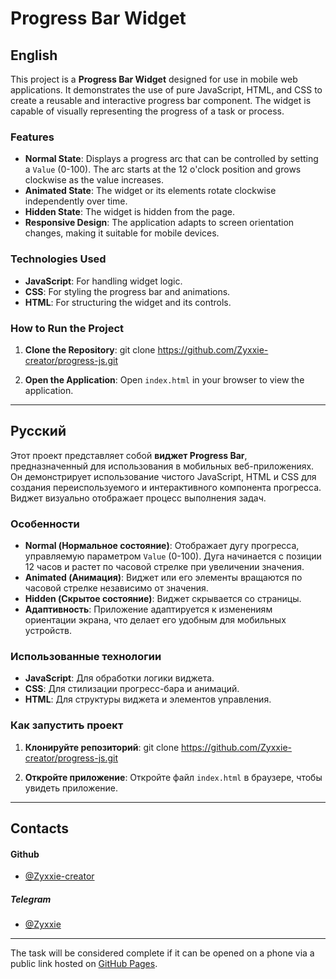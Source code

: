 # Progress Bar Widget

## English

This project is a **Progress Bar Widget** designed for use in mobile web applications. It demonstrates the use of pure JavaScript, HTML, and CSS to create a reusable and interactive progress bar component. The widget is capable of visually representing the progress of a task or process.

### Features

- **Normal State**: Displays a progress arc that can be controlled by setting a `Value` (0-100). The arc starts at the 12 o'clock position and grows clockwise as the value increases.
- **Animated State**: The widget or its elements rotate clockwise independently over time.
- **Hidden State**: The widget is hidden from the page.
- **Responsive Design**: The application adapts to screen orientation changes, making it suitable for mobile devices.

### Technologies Used

- **JavaScript**: For handling widget logic.
- **CSS**: For styling the progress bar and animations.
- **HTML**: For structuring the widget and its controls.

### How to Run the Project

1. **Clone the Repository**:
git clone https://github.com/Zyxxie-creator/progress-js.git

2. **Open the Application**:
Open `index.html` in your browser to view the application.

---

## Русский

Этот проект представляет собой **виджет Progress Bar**, предназначенный для использования в мобильных веб-приложениях. Он демонстрирует использование чистого JavaScript, HTML и CSS для создания переиспользуемого и интерактивного компонента прогресса. Виджет визуально отображает процесс выполнения задач.

### Особенности

- **Normal (Нормальное состояние)**: Отображает дугу прогресса, управляемую параметром `Value` (0-100). Дуга начинается с позиции 12 часов и растет по часовой стрелке при увеличении значения.
- **Animated (Анимация)**: Виджет или его элементы вращаются по часовой стрелке независимо от значения.
- **Hidden (Скрытое состояние)**: Виджет скрывается со страницы.
- **Адаптивность**: Приложение адаптируется к изменениям ориентации экрана, что делает его удобным для мобильных устройств.

### Использованные технологии

- **JavaScript**: Для обработки логики виджета.
- **CSS**: Для стилизации прогресс-бара и анимаций.
- **HTML**: Для структуры виджета и элементов управления.

### Как запустить проект

1. **Клонируйте репозиторий**:
git clone https://github.com/Zyxxie-creator/progress-js.git

2. **Откройте приложение**:
Откройте файл `index.html` в браузере, чтобы увидеть приложение.

---

## Contacts
#### **Github**
- [@Zyxxie-creator](https://github.com/Zyxxie-creator)
##### **Telegram**
-  [@Zyxxie](https://t.me/Zyxxie)

---

The task will be considered complete if it can be opened on a phone via a public link hosted on [GitHub Pages](https://pages.github.com/).
